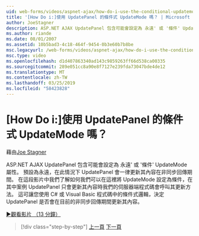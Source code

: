 ```yaml
---
uid: web-forms/videos/aspnet-ajax/how-do-i-use-the-conditional-updatemode-of-the-updatepanel
title: '[How Do i:]使用 UpdatePanel 的條件式 UpdateMode 嗎？ | Microsoft Docs'
author: JoeStagner
description: ASP.NET AJAX UpdatePanel 包含可能會設定為 永遠' 或 '條件' UpdateMode 屬性。 預設值一律是在此情況下 UpdatePan...
ms.author: riande
ms.date: 08/01/2007
ms.assetid: 10b5bad3-4c18-464f-9454-0b3e60b7b8be
msc.legacyurl: /web-forms/videos/aspnet-ajax/how-do-i-use-the-conditional-updatemode-of-the-updatepanel
msc.type: video
ms.openlocfilehash: d1d407863340ad143c9859263ff66d538ca00335
ms.sourcegitcommit: 289e051cc8a90e8f7127e239fda73047bde4de12
ms.translationtype: MT
ms.contentlocale: zh-TW
ms.lasthandoff: 03/25/2019
ms.locfileid: "58423828"
---
```

<a name="how-do-i-use-the-conditional-updatemode-of-the-updatepanel"></a>[How Do i:]使用 UpdatePanel 的條件式 UpdateMode 嗎？
====================
藉由[Joe Stagner](https://github.com/JoeStagner)

ASP.NET AJAX UpdatePanel 包含可能會設定為 永遠' 或 '條件' UpdateMode 屬性。 預設為永遠，在此情況下 UpdatePanel 會一律更新其內容在非同步回傳期間。 在這段影片中我們了解如何我們可以在這裡將 UpdateMode 設定為條件，在其中案例 UpdatePanel 只會更新其內容時我們的伺服器端程式碼會呼叫其更新方法。 這可讓您使用 C# 或 Visual Basic 程式碼中的條件式邏輯，決定 UpdatePanel 是否會在目前的非同步回傳期間更新其內容。

[&#9654;觀看影片 （13 分鐘）](https://channel9.msdn.com/Blogs/ASP-NET-Site-Videos/how-do-i-use-the-conditional-updatemode-of-the-updatepanel)

> [!div class="step-by-step"]
> [上一頁](how-do-i-determine-whether-an-asynchronous-postback-has-occurred.md)
> [下一頁](how-do-i-implement-the-persistent-communications-pattern-with-the-updatepanel.md)
